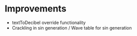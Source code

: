 # Improvements

- textToDecibel override functionality
- Crackling in sin generation / Wave table for sin generation